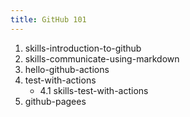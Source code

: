```yaml
---
title: GitHub 101
---
```


1. skills-introduction-to-github
2. skills-communicate-using-markdown
3. hello-github-actions
4. test-with-actions
   - 4.1 skills-test-with-actions
5. github-pagees
